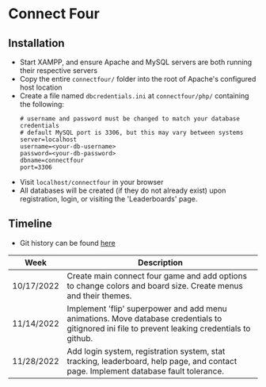 # Connect Four
## Installation
* Start XAMPP, and ensure Apache and MySQL servers are both running their respective servers
* Copy the entire `connectfour/`  folder into the root of Apache's configured host location
* Create a file named `dbcredentials.ini` at `connectfour/php/` containing the following:
    ```
    # username and password must be changed to match your database credentials
    # default MySQL port is 3306, but this may vary between systems
    server=localhost
    username=<your-db-username>
    password=<your-db-password>
    dbname=connectfour
    port=3306
    ```
* Visit `localhost/connectfour` in your browser
* All databases will be created (if they do not already exist) upon registration, login, or visiting the 'Leaderboards' page.
## Timeline
* Git history can be found [here](https://github.com/jwhitlow45/connectfour/commits/main)

| Week        | Description |
| ----------- | ----------- |
| 10/17/2022  | Create main connect four game and add options to change colors and board size. Create menus and their themes. |
| 11/14/2022  | Implement 'flip' superpower and add menu animations. Move database credentials to gitignored ini file to prevent leaking credentials to github.  |
| 11/28/2022  | Add login system, registration system, stat tracking, leaderboard, help page, and contact page. Implement database fault tolerance. |
